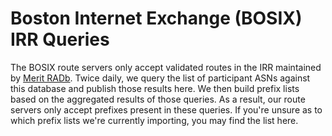 # Boston Internet Exchange (BOSIX) IRR Queries

The BOSIX route servers only accept validated routes in the IRR maintained by [Merit RADb](https://www.radb.net/). Twice daily, we query the list of participant ASNs against this database and publish those results here. We then build prefix lists based on the aggregated results of those queries. As a result, our route servers only accept prefixes present in these queries. If you're unsure as to which prefix lists we're currently importing, you may find the list here. 
